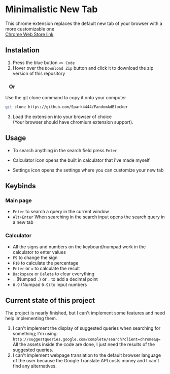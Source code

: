 # Minimalistic New Tab
This chrome extension replaces the default new tab of your browser with a more customizable one
<br>
[Chrome Web Store link](https://chromewebstore.google.com/detail/minimalistic-new-tab/ohoamgbkilfcfdhfombdlodaafjmlihf)

## Instalation

1. Press the blue button `<> Code`
2. Hover over the `Download Zip` button and click it to download the zip version of this repository

### &nbsp;&nbsp;&nbsp;Or

Use the git clone command to copy it onto your computer
```bash
git clone https://github.com/Spark4444/FandomAdBlocker
```
3. Load the extension into your browser of choice 
<br>(Your browser should have chromium extension support).

## Usage
* To search anything in the search field press `Enter`

* Calculator icon opens the built in calculator that i've made myself

* Settings icon opens the settings where you can customize your new tab

## Keybinds
### Main page
* `Enter` to search a query in the current window
* `Alt+Enter` When searching in the search input opens the search query in a new tab
### Calculator
* All the signs and numbers on the keyboard/numpad work in the calculator to enter values
* `F9` to change the sign
* `F10` to calculate the percentage
* `Enter` or `=` to calculate the result
* `Backspace` or `Delete` to clear everything
* `.` (Numpad `.`) or `.` to add a decimal point
* `0-9` (Numpad `0-9`) to input numbers


## Current state of this project
The project is nearly finished, but I can't implement some features and need help implementing them.
1. I can't implement the display of suggested queries when searching for something; I'm using:
`http://suggestqueries.google.com/complete/search?client=chrome&q=`<br>
All the assets inside the code are done, I just need the results of the suggested queries.
2. I can't implement webpage translation to the default browser language of the user because the Google Translate API costs money and I can't find any alternatives.
